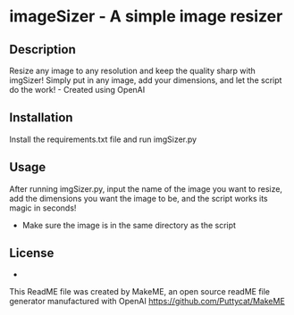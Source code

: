 # imageSizer - A simple image resizer


## Description 
Resize any image to any resolution and keep the quality sharp with imgSizer! Simply put in any image, add your dimensions, and let the script do the work! - Created using OpenAI


## Installation 
Install the requirements.txt file and run imgSizer.py


## Usage 
After running imgSizer.py, input the name of the image you want to resize, add the dimensions you want the image to be, and the script works its magic in seconds!

- Make sure the image is in the same directory as the script


## License 
-

This ReadME file was created by MakeME, an open source readME file generator manufactured with OpenAI
https://github.com/Puttycat/MakeME
